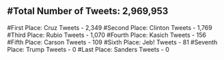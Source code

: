 #Total Number of Tweets: 2,969,953 
---
#First Place: Cruz Tweets - 2,349
#Second Place: Clinton Tweets - 1,769
#Third Place: Rubio Tweets - 1,070
#Fourth Place: Kasich Tweets - 156
#Fifth Place: Carson Tweets - 109
#Sixth Place: Jeb! Tweets - 81
#Seventh Place: Trump Tweets - 0
#Last Place: Sanders Tweets - 0
